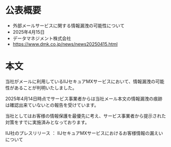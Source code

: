# 公表概要
- 外部メールサービスに関する情報漏洩の可能性について
- 2025年4月15日
- データマネジメント株式会社
- https://www.dmk.co.jp/news/news20250415.html

# 本文
当社がメールに利用しているIIJセキュアMXサービスにおいて、情報漏洩の可能性があることが判明いたしました。

2025年4月14日時点でサービス事業者からは当社メール本文の情報漏洩の痕跡は確認出来ていないとの報告を受けています。

当社としてはお客様の情報保護を最優先に考え、サービス事業者から提示された対策をすでに実施済みとなっております。


IIJ社のプレスリリース  ：  IIJセキュアMXサービスにおけるお客様情報の漏えいについて

